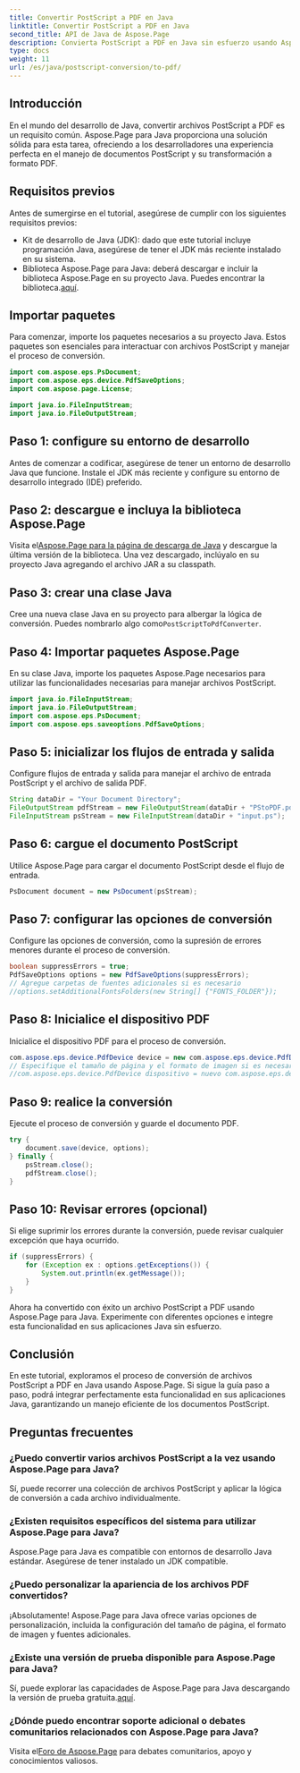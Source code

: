 ```yaml
---
title: Convertir PostScript a PDF en Java
linktitle: Convertir PostScript a PDF en Java
second_title: API de Java de Aspose.Page
description: Convierta PostScript a PDF en Java sin esfuerzo usando Aspose.Page. Siga nuestra guía paso a paso para una integración perfecta. ¡Descarga Aspose.Page ahora!
type: docs
weight: 11
url: /es/java/postscript-conversion/to-pdf/
---
```

## Introducción
En el mundo del desarrollo de Java, convertir archivos PostScript a PDF es un requisito común. Aspose.Page para Java proporciona una solución sólida para esta tarea, ofreciendo a los desarrolladores una experiencia perfecta en el manejo de documentos PostScript y su transformación a formato PDF.
## Requisitos previos
Antes de sumergirse en el tutorial, asegúrese de cumplir con los siguientes requisitos previos:
- Kit de desarrollo de Java (JDK): dado que este tutorial incluye programación Java, asegúrese de tener el JDK más reciente instalado en su sistema.
-  Biblioteca Aspose.Page para Java: deberá descargar e incluir la biblioteca Aspose.Page en su proyecto Java. Puedes encontrar la biblioteca.[aquí](https://releases.aspose.com/page/java/).
## Importar paquetes
Para comenzar, importe los paquetes necesarios a su proyecto Java. Estos paquetes son esenciales para interactuar con archivos PostScript y manejar el proceso de conversión.
```java
import com.aspose.eps.PsDocument;
import com.aspose.eps.device.PdfSaveOptions;
import com.aspose.page.License;

import java.io.FileInputStream;
import java.io.FileOutputStream;
```
## Paso 1: configure su entorno de desarrollo
Antes de comenzar a codificar, asegúrese de tener un entorno de desarrollo Java que funcione. Instale el JDK más reciente y configure su entorno de desarrollo integrado (IDE) preferido.
## Paso 2: descargue e incluya la biblioteca Aspose.Page
 Visita el[Aspose.Page para la página de descarga de Java](https://releases.aspose.com/page/java/) y descargue la última versión de la biblioteca. Una vez descargado, inclúyalo en su proyecto Java agregando el archivo JAR a su classpath.
## Paso 3: crear una clase Java
 Cree una nueva clase Java en su proyecto para albergar la lógica de conversión. Puedes nombrarlo algo como`PostScriptToPdfConverter`.
## Paso 4: Importar paquetes Aspose.Page
En su clase Java, importe los paquetes Aspose.Page necesarios para utilizar las funcionalidades necesarias para manejar archivos PostScript.
```java
import java.io.FileInputStream;
import java.io.FileOutputStream;
import com.aspose.eps.PsDocument;
import com.aspose.eps.saveoptions.PdfSaveOptions;
```
## Paso 5: inicializar los flujos de entrada y salida
Configure flujos de entrada y salida para manejar el archivo de entrada PostScript y el archivo de salida PDF.
```java
String dataDir = "Your Document Directory";
FileOutputStream pdfStream = new FileOutputStream(dataDir + "PStoPDF.pdf");
FileInputStream psStream = new FileInputStream(dataDir + "input.ps");
```
## Paso 6: cargue el documento PostScript
Utilice Aspose.Page para cargar el documento PostScript desde el flujo de entrada.
```java
PsDocument document = new PsDocument(psStream);
```
## Paso 7: configurar las opciones de conversión
Configure las opciones de conversión, como la supresión de errores menores durante el proceso de conversión.
```java
boolean suppressErrors = true;
PdfSaveOptions options = new PdfSaveOptions(suppressErrors);
// Agregue carpetas de fuentes adicionales si es necesario
//options.setAdditionalFontsFolders(new String[] {"FONTS_FOLDER"});
```
## Paso 8: Inicialice el dispositivo PDF
Inicialice el dispositivo PDF para el proceso de conversión.
```java
com.aspose.eps.device.PdfDevice device = new com.aspose.eps.device.PdfDevice(pdfStream);
// Especifique el tamaño de página y el formato de imagen si es necesario
//com.aspose.eps.device.PdfDevice dispositivo = nuevo com.aspose.eps.device.PdfDevice(pdfStream, nueva Dimensión(595, 842));
```
## Paso 9: realice la conversión
Ejecute el proceso de conversión y guarde el documento PDF.
```java
try {
    document.save(device, options);
} finally {
    psStream.close();
    pdfStream.close();
}
```
## Paso 10: Revisar errores (opcional)
Si elige suprimir los errores durante la conversión, puede revisar cualquier excepción que haya ocurrido.
```java
if (suppressErrors) {
    for (Exception ex : options.getExceptions()) {
        System.out.println(ex.getMessage());
    }
}
```
Ahora ha convertido con éxito un archivo PostScript a PDF usando Aspose.Page para Java. Experimente con diferentes opciones e integre esta funcionalidad en sus aplicaciones Java sin esfuerzo.
## Conclusión
En este tutorial, exploramos el proceso de conversión de archivos PostScript a PDF en Java usando Aspose.Page. Si sigue la guía paso a paso, podrá integrar perfectamente esta funcionalidad en sus aplicaciones Java, garantizando un manejo eficiente de los documentos PostScript.

## Preguntas frecuentes
### ¿Puedo convertir varios archivos PostScript a la vez usando Aspose.Page para Java?
Sí, puede recorrer una colección de archivos PostScript y aplicar la lógica de conversión a cada archivo individualmente.
### ¿Existen requisitos específicos del sistema para utilizar Aspose.Page para Java?
Aspose.Page para Java es compatible con entornos de desarrollo Java estándar. Asegúrese de tener instalado un JDK compatible.
### ¿Puedo personalizar la apariencia de los archivos PDF convertidos?
¡Absolutamente! Aspose.Page para Java ofrece varias opciones de personalización, incluida la configuración del tamaño de página, el formato de imagen y fuentes adicionales.
### ¿Existe una versión de prueba disponible para Aspose.Page para Java?
 Sí, puede explorar las capacidades de Aspose.Page para Java descargando la versión de prueba gratuita.[aquí](https://releases.aspose.com/).
### ¿Dónde puedo encontrar soporte adicional o debates comunitarios relacionados con Aspose.Page para Java?
 Visita el[Foro de Aspose.Page](https://forum.aspose.com/c/page/39) para debates comunitarios, apoyo y conocimientos valiosos.